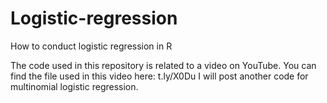 # Logistic-regression
How to conduct logistic regression in R

The code used in this repository is related to a video on YouTube. You can find the file used in this video here: 
t.ly/X0Du
I will post another code for multinomial logistic regression. 
